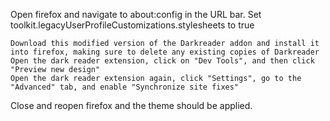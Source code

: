 Open firefox and navigate to about:config in the URL bar. Set toolkit.legacyUserProfileCustomizations.stylesheets to true

    Download this modified version of the Darkreader addon and install it into firefox, making sure to delete any existing copies of Darkreader
    Open the dark reader extension, click on "Dev Tools", and then click "Preview new design"
    Open the dark reader extension again, click "Settings", go to the "Advanced" tab, and enable "Synchronize site fixes"

Close and reopen firefox and the theme should be applied.
